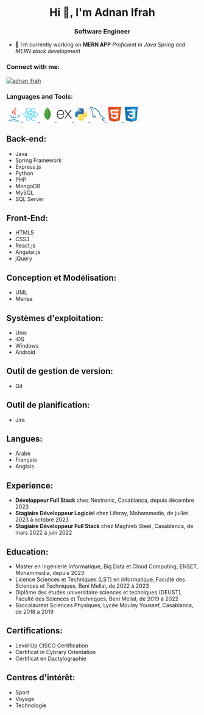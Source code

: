<h1 align="center">Hi 👋, I'm Adnan Ifrah</h1>
<h3 align="center">Software Engineer</h3>

- 🔭 I’m currently working on **MERN APP**
 <span><em>Proficient in Java Spring and MERN stack development</em></span>
<h3 align="left">Connect with me:</h3>
<p align="left">
<a href="https://www.linkedin.com/in/adnan-ifrah-a5286a270/" target="blank"><img align="center" src="https://raw.githubusercontent.com/rahuldkjain/github-profile-readme-generator/master/src/images/icons/Social/linked-in-alt.svg" alt="adnan ifrah" height="30" width="40" /></a>
</p>

<h3 align="left">Languages and Tools:</h3>
<p align="left">
  <a href="https://www.java.com" target="_blank"> <img src="https://raw.githubusercontent.com/devicons/devicon/master/icons/java/java-original.svg" alt="java" width="40" height="40"/> </a>
  <a href="https://reactjs.org/" target="_blank"> <img src="https://raw.githubusercontent.com/devicons/devicon/master/icons/react/react-original.svg" alt="react" width="40" height="40"/> </a>
  <a href="https://www.mongodb.com/" target="_blank"> <img src="https://raw.githubusercontent.com/devicons/devicon/master/icons/mongodb/mongodb-original.svg" alt="mongodb" width="40" height="40"/> </a>
  <a href="https://expressjs.com" target="_blank"> <img src="https://raw.githubusercontent.com/devicons/devicon/master/icons/express/express-original.svg" alt="express" width="40" height="40"/> </a>
  <a href="https://www.python.org" target="_blank"> <img src="https://raw.githubusercontent.com/devicons/devicon/master/icons/python/python-original.svg" alt="python" width="40" height="40"/> </a>
  <a href="https://www.mysql.com/" target="_blank"> <img src="https://raw.githubusercontent.com/devicons/devicon/master/icons/mysql/mysql-original.svg" alt="mysql" width="40" height="40"/> </a>
  <a href="https://www.w3.org/html/" target="_blank"> <img src="https://raw.githubusercontent.com/devicons/devicon/master/icons/html5/html5-original.svg" alt="html5" width="40" height="40"/> </a>
  <a href="https://www.w3schools.com/css/" target="_blank"> <img src="https://raw.githubusercontent.com/devicons/devicon/master/icons/css3/css3-original.svg" alt="css3" width="40" height="40"/> </a>
</p>

## Back-end:
- Java
- Spring Framework
- Express.js
- Python
- PHP
- MongoDB
- MySQL
- SQL Server

## Front-End:
- HTML5
- CSS3
- React.js
- Angular.js
- jQuery

## Conception et Modélisation:
- UML
- Merise

## Systèmes d'exploitation:
- Unix
- iOS
- Windows
- Android

## Outil de gestion de version:
- Git

## Outil de planification:
- Jira

## Langues:
- Arabe
- Français
- Anglais

## Experience:
- **Développeur Full Stack** chez Nextronic, Casablanca, depuis décembre 2023
- **Stagiaire Développeur Logiciel** chez Liferay, Mohammedia, de juillet 2023 à octobre 2023
- **Stagiaire Développeur Full Stack** chez Maghreb Steel, Casablanca, de mars 2022 à juin 2022

## Education:
- Master en Ingénierie Informatique, Big Data et Cloud Computing, ENSET, Mohammedia, depuis 2023
- Licence Sciences et Techniques (LST) en informatique, Faculté des Sciences et Techniques, Beni Mellal, de 2022 à 2023
- Diplôme des études universitaire sciences et techniques (DEUST), Faculté des Sciences et Techniques, Beni Mellal, de 2019 à 2022
- Baccalauréat Sciences Physiques, Lycée Moulay Youssef, Casablanca, de 2018 à 2019

## Certifications:
- Level Up CISCO Certification
- Certificat in Cybrary Orientation
- Certificat en Dactylographie

## Centres d'intérêt:
- Sport
- Voyage
- Technologie

</details>
